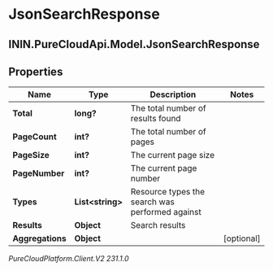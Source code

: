 # JsonSearchResponse

## ININ.PureCloudApi.Model.JsonSearchResponse

## Properties

|Name | Type | Description | Notes|
|------------ | ------------- | ------------- | -------------|
| **Total** | **long?** | The total number of results found | |
| **PageCount** | **int?** | The total number of pages | |
| **PageSize** | **int?** | The current page size | |
| **PageNumber** | **int?** | The current page number | |
| **Types** | **List&lt;string&gt;** | Resource types the search was performed against | |
| **Results** | **Object** | Search results | |
| **Aggregations** | **Object** |  | [optional] |



_PureCloudPlatform.Client.V2 231.1.0_
